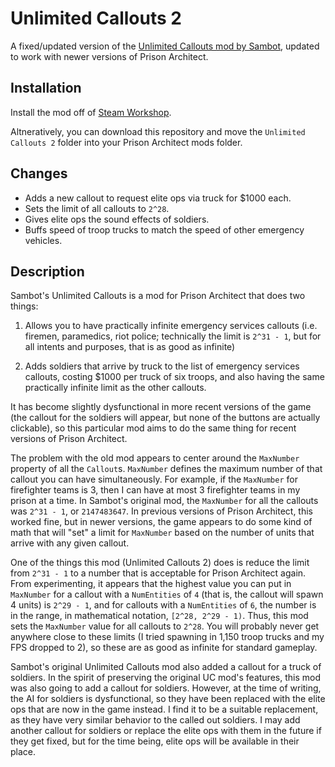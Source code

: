 # Unlimited Callouts 2

A fixed/updated version of the [Unlimited Callouts mod by Sambot](https://steamcommunity.com/sharedfiles/filedetails/?id=563159491), updated to work with newer versions of Prison Architect.

## Installation

Install the mod off of [Steam Workshop](https://steamcommunity.com/sharedfiles/filedetails/?id=2564810339).

Altneratively, you can download this repository and move the `Unlimited Callouts 2` folder into your Prison Architect mods folder.

## Changes

* Adds a new callout to request elite ops via truck for $1000 each.
* Sets the limit of all callouts to `2^28`.
* Gives elite ops the sound effects of soldiers.
* Buffs speed of troop trucks to match the speed of other emergency vehicles.

## Description

Sambot's Unlimited Callouts is a mod for Prison Architect that does two things:

1. Allows you to have practically infinite emergency services callouts (i.e. firemen, paramedics, riot police; technically the limit is `2^31 - 1`, but for all intents and purposes, that is as good as infinite)

2. Adds soldiers that arrive by truck to the list of emergency services callouts, costing $1000 per truck of six troops, and also having the same practically infinite limit as the other callouts.

It has become slightly dysfunctional in more recent versions of the game (the callout for the soldiers will appear, but none of the buttons are actually clickable), so this particular mod aims to do the same thing for recent versions of Prison Architect.

The problem with the old mod appears to center around the `MaxNumber` property of all the `Callout`s. `MaxNumber` defines the maximum number of that callout you can have simultaneously. For example, if the `MaxNumber` for firefighter teams is 3, then I can have at most 3 firefighter teams in my prison at a time. In Sambot's original mod, the `MaxNumber` for all the callouts was `2^31 - 1`, or `2147483647`. In previous versions of Prison Architect, this worked fine, but in newer versions, the game appears to do some kind of math that will "set" a limit for `MaxNumber` based on the number of units that arrive with any given callout.

One of the things this mod (Unlimited Callouts 2) does is reduce the limit from `2^31 - 1` to a number that is acceptable for Prison Architect again. From experimenting, it appears that the highest value you can put in `MaxNumber` for a callout with a `NumEntities` of `4` (that is, the callout will spawn 4 units) is `2^29 - 1`, and for callouts with a `NumEntities` of `6`, the number is in the range, in mathematical notation, `[2^28, 2^29 - 1)`. Thus, this mod sets the `MaxNumber` value for all callouts to `2^28`. You will probably never get anywhere close to these limits (I tried spawning in 1,150 troop trucks and my FPS dropped to 2), so these are as good as infinite for standard gameplay.

Sambot's original Unlimited Callouts mod also added a callout for a truck of soldiers. In the spirit of preserving the original UC mod's features, this mod was also going to add a callout for soldiers. However, at the time of writing, the AI for soldiers is dysfunctional, so they have been replaced with the elite ops that are now in the game instead. I find it to be a suitable replacement, as they have very similar behavior to the called out soldiers. I may add another callout for soldiers or replace the elite ops with them in the future if they get fixed, but for the time being, elite ops will be available in their place.